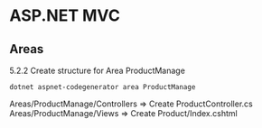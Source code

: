 # ASP.NET MVC

## Areas

5.2.2 Create structure for Area ProductManage

```
dotnet aspnet-codegenerator area ProductManage
```

Areas/ProductManage/Controllers => Create ProductController.cs
Areas/ProductManage/Views => Create Product/Index.cshtml
